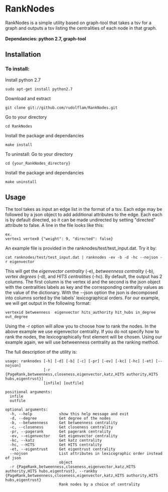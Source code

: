 # RankNodes
RankNodes is a simple utility based on graph-tool that takes a tsv for a graph and outputs a tsv listing the centralities of each node in that graph.
<br><br>
<b> Dependancies: python 2.7, graph-tool</b>
## Installation

### To install:
Install python 2.7
```
sudo apt-get install python2.7 
```
Download and extract
```
git clone git://github.com/rudolflam/RankNodes.git 
```
Go to your directory
```
cd RankNodes
```
Install the package and dependancies
```
make install
```


To uninstall:
Go to your directory
```
cd {your_RankNodes_directory}
```
Install the package and dependancies
```
make uninstall
```
## Usage
The tool takes as input an edge list in the format of a tsv. Each edge may be followed by a json object to add additional attributes to the edge. Each each is by default directed, so it can be made undirected by setting "directed" attribute to false. A line in the file looks like this:

```
ex.
vertex1 vertex0 {"weight": 9, "directed": false}
```

An example file is provided in the ranknodes/test/test_input.dat. Try it by:
```
cat ranknodes/test/test_input.dat | ranknodes -ev -b -d -hc --nojson -r eigenvector
```
This will get the *eigenvector centrality* (-e), *betweenness centrality* (-b), *vertex degrees* (-d), and *HITS centralities* (-hc). By default, the output has 2 columns. The first column is the vertex id and the second is the json object with the centralities labels as key and the corresponding centrality values as the value of the dictionary. With the --json option the json is decomposed into columns sorted by the labels' lexicographical orders. For our example, we will get output in the following format:
```
vertexid betweenness  eigenvector hits_authority hit_hubs in_degree out_degree
```
Using the -r option will allow you to choose how to rank the nodes. In the above example we use eigenvector centrality. If you do not specify how to rank the nodes, the lexicographically first element will be chosen. Using our example again, we will use betweenness centrality as the ranking method.

The full description of the utility is:
```
usage: ranknodes [-h] [-d] [-b] [-c] [-pr] [-ev] [-kc] [-hc] [-et] [--nojson]
                 [-r {PageRank,betweenness,closeness,eigenvector,katz,HITS authority,HITS hubs,eigentrust}]
                 [infile] [outfile]

positional arguments:
  infile
  outfile

optional arguments:
  -h, --help            show this help message and exit
  -d, --degree          Get degree of the nodes
  -b, --betweenness     Get betweenness centrality
  -c, --closeness       Get closeness centrality
  -pr, --pagerank       Get pagerank centrality
  -ev, --eigenvector    Get eigenvector centrality
  -kc, --katz           Get katz centrality
  -hc, --HITS           Get HITS centrality
  -et, --eigentrust     Get eigentrust centrality
  --nojson              List attributes in lexicographic order instead of json
                        object
  -r {PageRank,betweenness,closeness,eigenvector,katz,HITS authority,HITS hubs,eigentrust}, --rankby {PageRank,betweenness,closeness,eigenvector,katz,HITS authority,HITS hubs,eigentrust}
                        Rank nodes by a choice of centrality
```
